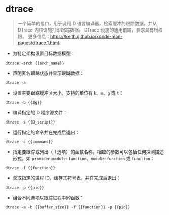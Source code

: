 # dtrace

> 一个简单的接口，用于调用 D 语言编译器，检索缓冲的跟踪数据，并从 DTrace 内核设施打印跟踪数据。
> DTrace 设施的通用前端，要求具有根权限。
> 更多信息：<https://keith.github.io/xcode-man-pages/dtrace.1.html>。

- 为特定架构设置目标数据模型：

`dtrace -arch {{arch_name}}`

- 声明匿名跟踪状态并显示跟踪数据：

`dtrace -a`

- 设置主要跟踪缓冲区大小。支持的单位有 `k`、`m`、`g` 或 `t`：

`dtrace -b {{2g}}`

- 编译指定的 D 程序源文件：

`dtrace -s {{D_script}}`

- 运行指定的命令并在完成后退出：

`dtrace -c {{command}}`

- 指定要跟踪或列出（-l 选项）的函数名称。相应的参数可以包括任何探测描述形式，如 `provider:module:function`、`module:function` 或 `function`：

`dtrace -f {{function}}`

- 获取指定的进程 ID，缓存其符号表，并在完成后退出：

`dtrace -p {{pid}}`

- 组合不同选项以跟踪进程中的函数：

`dtrace -a -b {{buffer_size}} -f {{function}} -p {{pid}}`